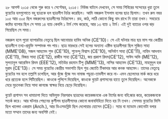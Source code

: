 ২৮ আগস্ট ২০১৫ থেকে শুরু করে ৭ সেপ্টেম্বর, ২০১৫।  নিউজ ঘাটলে দেখবেন, সে সময় শিবিরের সন্দেহের ধুয়া তুলে  বুয়েটের হলগুলোতে বহু ছাত্রকে হল ছাত্রলীগ টর্চার করেছিল। আমি নজরুল ইসলাম হলের ছাত্র ছিলাম। তখন রুম নম্বর ১০৫ আর ৩০৫ ছিল নজরুলের ছাত্রলীগের টর্চারসেল। রড, কাঠ, লাঠি কোনো কিছু বাদ রাখে নি তারা তখন। সবচেয়ে কষ্টের ব্যাপার ছিল সে সময় ১৪ ব্যাচ কেবলি ১ টার্ম শেষ করেছে, আর ১৩ ব্যাচ ২ টার্ম। এই দুই ব্যাচের ওপর ঝড় গিয়েছিল সে সময়।

নজরুল হলে পুরো ব্যাপারটার নেতৃত্বে ছিল আনোয়ার হাবিব অনিক (CE'10)। সে এই ঘটনার মাত্র ছয় মাস পর কেন্দ্রীয় ছাত্রলীগে তথ্য-প্রযুক্তি সম্পাদক পদ পায়। ছাত্র মারধরে সেই হলের অন্যান্য এক্টিভ ছাত্রলীগরা ছিল  সুজিত সাহা (MME'08), সজল আহমেদ শুভ (CE'10), শুভেন্দু বিশ্বাস (CE'10), অনির্বাণ সাহা (CE'11), নাহিদ আদনান (CE'11), বিজয় সাহা (CE'12), রাজীব সাহা (CE'12), জয় প্রকাশ রিদম(CE'12), সাঈদ অভি (ME'12), সুলতানুল আরেফিন রিদম (EEE'12), মতিউর রহমান টিপু (MME'13), নাসির আহমেদ (CE'13), মাহমুদুল হক মুরাদ (CE'13)। সে সময় বুয়েটের কেন্দ্রীয় সভাপতি ছিল শুভ্র জ্যোতি টিকাদার আর কনক আহমেদ। তাদের নেতৃত্বে বুয়েটের সব হলে তল্লাশি চলেছিল, আর খুঁজে খুঁজে সব নামাজ পড়ুয়া-তাবলীগ করে না- এমন ছেলেদের মার্ক করে ধরে ধরে প্রত্যেক হলে পিটিয়েছিল। কাওকে পুলিশে দিয়েছিল, কাওকে বুয়েট প্রশাসনের হাতে তুলে দিয়েছিল। অনেককে মেরে মুচলেকা নিয়ে সাদা কাগজে স্বাক্ষর নিয়ে ছেড়ে দিয়েছিল।

বুয়েট প্রশাসন সব ধামাচাপা দিতে অভিযুক্ত নিরপরাধ ছাত্রদের কয়েকজনকে এক টার্মের জন্য বহি:ষ্কার করে, কয়েকজনকে সতর্ক করে। আর ঘটনার পেছনের কুশীলব ছাত্রলীগদের কোনো জবাবদিহিতা দিতে হয় নি তখন। সেসময় বুয়েটের ভিসি ছিল খালেদা একরাম (Arch.), আর ডিএসডব্লিউ ছিল দেলোয়ার হোসেন (CE)। স্যার বা ম্যাডাম কোনোটা বলার মতো সম্মান তাদের জন্য অবশিষ্ট নেই।